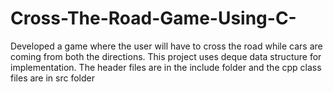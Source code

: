# Cross-The-Road-Game-Using-C-
Developed a game where the user will have to cross the road while cars are coming from both the directions. This project uses deque data structure for implementation.
The header files are in the include folder and the cpp class files are in src folder

